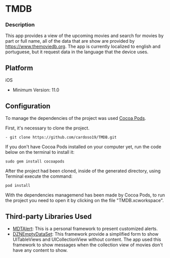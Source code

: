# TMDB

### Description
This app provides a view of the upcoming movies and search for movies by part or full name, all of the data that are show are provided by https://www.themoviedb.org. The app is currently localized to english and portuguese, but it request data in the language that the device uses.

## Platform
iOS
- Minimum Version: 11.0

## Configuration
To manage the dependencies of the project was used [Cocoa Pods](https://cocoapods.org/).

First, it's necessary to clone the project.

`- git clone https://github.com/cardoso19/TMDB.git`

If you don't have Cocoa Pods installed on your computer yet, run the code below on the terminal to install it:

`sudo gem install cocoapods`

After the project had been cloned, inside of the generated directory, using Terminal execute the command:

`pod install`

With the dependencies managemend has been made by Cocoa Pods, to run the project you need to open it by clicking on the file "TMDB.xcworkspace".

## Third-party Libraries Used
- [MDTAlert](https://github.com/cardoso19/MDTAlert): This is a personal framework to present customized alerts.
- [DZNEmptyDataSet](https://github.com/dzenbot/DZNEmptyDataSet): This framework provide a simplified form to show UITableViews and UICollectionView without content. The app used this framework to show messages when the collection view of movies don't have any content to show.

